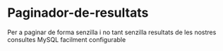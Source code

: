 Paginador-de-resultats
======================

Per a paginar de forma senzilla i no tant senzilla resultats de les nostres consultes MySQL facilment configurable